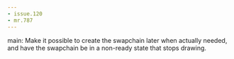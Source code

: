 ```yaml
---
- issue.120
- mr.787
---
```

main: Make it possible to create the swapchain later when actually needed,
and have the swapchain be in a non-ready state that stops drawing.
